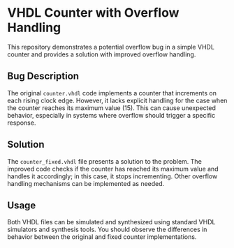 # VHDL Counter with Overflow Handling
This repository demonstrates a potential overflow bug in a simple VHDL counter and provides a solution with improved overflow handling. 

## Bug Description
The original `counter.vhdl` code implements a counter that increments on each rising clock edge. However, it lacks explicit handling for the case when the counter reaches its maximum value (15).  This can cause unexpected behavior, especially in systems where overflow should trigger a specific response.

## Solution
The `counter_fixed.vhdl` file presents a solution to the problem. The improved code checks if the counter has reached its maximum value and handles it accordingly; in this case, it stops incrementing.  Other overflow handling mechanisms can be implemented as needed.

## Usage
Both VHDL files can be simulated and synthesized using standard VHDL simulators and synthesis tools. You should observe the differences in behavior between the original and fixed counter implementations.